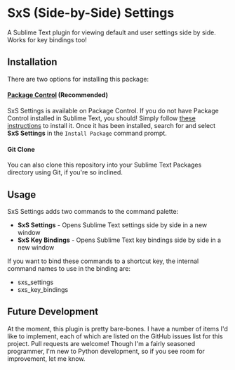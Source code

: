 # SxS (Side-by-Side) Settings

A Sublime Text plugin for viewing default and user settings side by side. Works
for key bindings too!

## Installation
There are two options for installing this package:

#### [Package Control](https://sublime.wbond.net/) (Recommended)
SxS Settings is available on Package Control. If you do not have Package Control
installed in Sublime Text, you should! Simply follow
[these instructions](https://sublime.wbond.net/installation) to install it. Once
it has been installed, search for and select  **SxS Settings** in the `Install
Package` command prompt.

#### Git Clone
You can also clone this repository into your Sublime Text Packages directory
using Git, if you're so inclined.

## Usage

SxS Settings adds two commands to the command palette:

* **SxS Settings** - Opens Sublime Text settings side by side in a new window
* **SxS Key Bindings** - Opens Sublime Text key bindings side by side in a new window

If you want to bind these commands to a shortcut key, the internal command names
to use in the binding are:

* sxs_settings
* sxs_key_bindings

## Future Development
At the moment, this plugin is pretty bare-bones. I have a number of items I'd
like to implement, each of which are listed on the GitHub issues list for this
project. Pull requests are welcome! Though I'm a fairly seasoned programmer, I'm
new to Python development, so if you see room for improvement, let me know.
